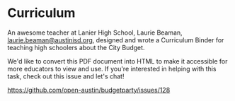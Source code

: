 # Curriculum

An awesome teacher at Lanier High School, Laurie Beaman, laurie.beaman@austinisd.org, designed and wrote a Curriculum Binder for teaching high schoolers about the City Budget.

We'd like to convert this PDF document into HTML to make it accessible for more educators to view and use. If you're interested in helping with this task, check out this issue and let's chat!

https://github.com/open-austin/budgetparty/issues/128
